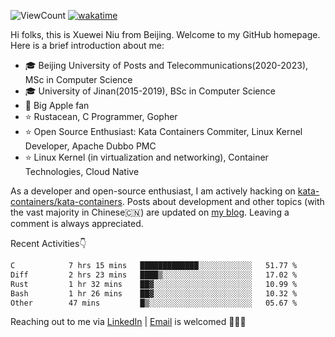 ![ViewCount](https://views.whatilearened.today/views/github/<justxuewei>/<justxuewei>.svg) [![wakatime](https://wakatime.com/badge/user/018eae19-2c35-4919-be43-56bc26b446d9.svg)](https://wakatime.com/@018eae19-2c35-4919-be43-56bc26b446d9)

Hi folks, this is Xuewei Niu from Beijing. Welcome to my GitHub homepage. Here is a brief introduction about me:

- 🎓 Beijing University of Posts and Telecommunications(2020-2023), MSc in Computer Science
- 🎓 University of Jinan(2015-2019), BSc in Computer Science
- 📱 Big Apple fan
- ⭐️ Rustacean, C Programmer, Gopher
- ⭐️ Open Source Enthusiast: Kata Containers Commiter, Linux Kernel Developer, Apache Dubbo PMC
- ⭐ Linux Kernel (in virtualization and networking), Container Technologies, Cloud Native

As a developer and open-source enthusiast, I am actively hacking on [kata-containers/kata-containers](https://github.com/kata-containers/kata-containers). Posts about development and other topics (with the vast majority in Chinese🇨🇳) are updated on [my blog](https://nxw.name). Leaving a comment is always appreciated.

Recent Activities👇

<!--START_SECTION:waka-->

```txt
C            7 hrs 15 mins   █████████████░░░░░░░░░░░░   51.77 %
Diff         2 hrs 23 mins   ████▒░░░░░░░░░░░░░░░░░░░░   17.02 %
Rust         1 hr 32 mins    ██▓░░░░░░░░░░░░░░░░░░░░░░   10.99 %
Bash         1 hr 26 mins    ██▓░░░░░░░░░░░░░░░░░░░░░░   10.32 %
Other        47 mins         █▒░░░░░░░░░░░░░░░░░░░░░░░   05.67 %
```

<!--END_SECTION:waka-->

Reaching out to me via [LinkedIn](https://www.linkedin.com/in/justxuewei) | [Email](mailto:justxuewei@apache.org) is welcomed 🤟🤟🤟
